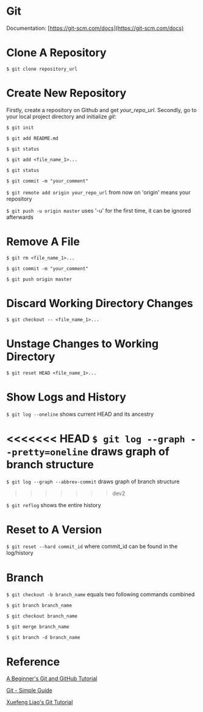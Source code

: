 # Git

Documentation: [https://git-scm.com/docs](https://git-scm.com/docs)

# Clone A Repository
`$ git clone repository_url`

# Create New Repository

Firstly, create a repository on Github and get *your_repo_url*. Secondly, go to your local project directory and initialize *git*:

`$ git init`

`$ git add README.md`

`$ git status`

`$ git add <file_name_1>...`

`$ git status`

`$ git commit -m "your_comment"`

`$ git remote add origin your_repo_url` from now on 'origin' means your repository

`$ git push -u origin master` uses '-u' for the first time, it can be ignored afterwards

# Remove A File

`$ git rm <file_name_1>...`

`$ git commit -m "your_comment"`

`$ git push origin master`

# Discard Working Directory Changes

`$ git checkout -- <file_name_1>...`

# Unstage Changes to Working Directory

`$ git reset HEAD <file_name_1>...`

# Show Logs and History

`$ git log --oneline` shows current HEAD and its ancestry

<<<<<<< HEAD
`$ git log --graph --pretty=oneline` draws graph of branch structure
=======
`$ git log --graph --abbrev-commit` draws graph of branch structure
>>>>>>> dev2

`$ git reflog` shows the entire history

# Reset to A Version

`$ git reset --hard commit_id` where commit_id can be found in the log/history

# Branch

`$ git checkout -b branch_name` equals two following commands combined

`$ git branch branch_name`

`$ git checkout branch_name`

`$ git merge branch_name`

`$ git branch -d branch_name`

# Reference

[A Beginner's Git and GitHub Tutorial](https://blog.udacity.com/2015/06/a-beginners-git-github-tutorial.html)

[Git - Simple Guide](http://rogerdudler.github.io/git-guide/)

[Xuefeng Liao's Git Tutorial](https://www.liaoxuefeng.com/wiki/0013739516305929606dd18361248578c67b8067c8c017b000)
